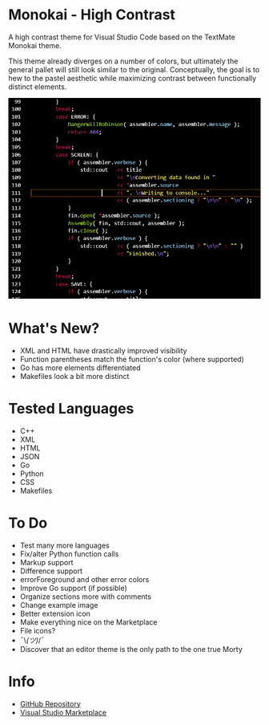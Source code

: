 # Monokai - High Contrast
A high contrast theme for Visual Studio Code based on the TextMate Monokai theme.

This theme already diverges on a number of colors, but ultimately the general pallet will still look similar to the original. Conceptually, the goal is to hew to the pastel aesthetic while maximizing 
contrast between functionally distinct elements.

![screenshot](https://raw.githubusercontent.com/DataByne/Monokai-HighContrast/master/images/Image-001.PNG)

# What's New?
- XML and HTML have drastically improved visibility
- Function parentheses match the function's color (where supported)
- Go has more elements differentiated
- Makefiles look a bit more distinct

# Tested Languages
- C++
- XML
- HTML
- JSON
- Go
- Python
- CSS
- Makefiles

# To Do
- Test many more languages
- Fix/alter Python function calls
- Markup support
- Difference support
- errorForeground and other error colors
- Improve Go support (if possible)
- Organize sections more with comments
- Change example image
- Better extension icon
- Make everything nice on the Marketplace
- File icons?
- ¯\\_(ツ)_/¯
- Discover that an editor theme is the only path to the one true Morty

# Info
- [GitHub Repository](https://github.com/DataByne/Monokai-HighContrast)
- [Visual Studio Marketplace](https://marketplace.visualstudio.com/items?itemName=DataByne.theme-monokai-hc)